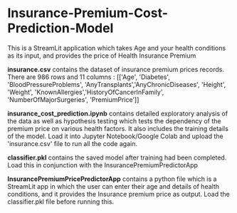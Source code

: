 # Insurance-Premium-Cost-Prediction-Model
This is a StreamLit application which takes Age and your health conditions as its input, and provides the price of Health Insurance Premium

**insurance.csv** contains the dataset of insurance premium prices records. There are 986 rows and 11 columns : [['Age', 'Diabetes', 'BloodPressureProblems', 'AnyTransplants','AnyChronicDiseases', 'Height', 'Weight', 'KnownAllergies','HistoryOfCancerInFamily', 'NumberOfMajorSurgeries', 'PremiumPrice']]

**insurance_cost_prediction.ipynb** contains detailed exploratory analysis of the data as well as hypothesis testing which tests the dependency of the premium price on various health factors. It also includes the training details of the model. Load it into Jupyter Notebook/Google Colab and upload the 'insurance.csv' file to run all the code again.

**classifier.pkl** contains the saved model after training had been completed. Load this in conjunction with the InsurancePremiumPredictorApp

**InsurancePremiumPricePredictorApp** contains a python file which is a StreamLit app in which the user can enter their age and details of health conditions, and it provides the Insurance premium price as output. Load the classifier.pkl file before running this.
